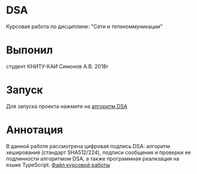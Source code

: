 DSA
=====
Курсовая работа по дисциплине: "Сети и телекоммуникации"

# Выпонил
студент КНИТУ-КАИ Симонов А.В. 2018г

# Запуск
Для запуска проекта нажмите на [алгоритм DSA](https://aleksandrsimonov.github.io/DSA)

# Аннотация
В данной работе рассмотрена цифровая подпись DSA: алгоритм
хеширования (стандарт SHA512/224), подписи сообщения и проверки ее
подлинности алгоритмом DSA, а также программная
реализация на языке TypeScript. [Файл курсовой работы](https://drive.google.com/open?id=1uF1rhjBtvzchK6m2jk1GMDO8VaZr7KGM)
